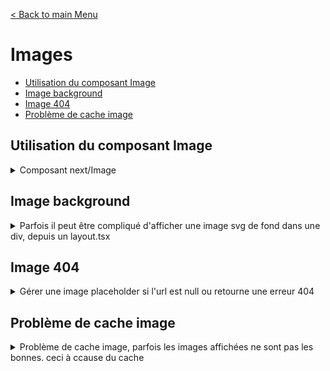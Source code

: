 [< Back to main Menu](https://github.com/gsoulie/react-resources/blob/master/react-presentation.md)    

# Images

* [Utilisation du composant Image](#utilisation-du-composant-image)
* [Image background](#image-background)
* [Image 404](#image-404)    
* [Problème de cache image](#problème-de-cache-image)     

## Utilisation du composant Image

<details>
  <summary>
    Composant next/Image
  </summary>

L'utilisation du composant ````<Image>```` de Next impose de renseigner une ````height```` et une ````width````. Cependant, lors de l'utilisation d'images dynamiques (provenant d'une url), nous n'avons pas forcément accès à ces informations.
Si l'on souhaite donc faire en sorte que l'image s'adapte à son conteneur, il faut renseigner les propriétés ````fill```` et ````sizes=100%```` du composant image, et créer une classe css spécifique.

Afin d'éviter un warning de type 

````
Image with src "<image-source-url>" has "fill" and parent element with invalid "position". Provided "static" should be one of absolute,fixed,relative.
````

Il faut aussi configurer la div parent comme ayant une position relative.

````html
<div style={{ position: "relative" }}>
  <Image
      src={props.url}
      alt={""}
      fill
      sizes="100%"
      className="product-tile__image"
      onError={() => setImageError(true)}
    />
</div>
````

*css*

````css
.product-tile__image {
  object-fit: contain;
  position: relative !important;
}
````

</details>

## Image background

<details>
  <summary>Parfois il peut être compliqué d'afficher une image svg de fond dans une div, depuis un layout.tsx</summary>

````typescript
const styles = {
	headerImage: {"backgroundImage": "url(/" + process.env.URL_PATH_PREFIX + "/images/myBackground.svg)"}
}

return (
	<html>
		<body>
			<div style={styles.headerImage}>
)
````
</details>

## Image 404

<details>
  <summary>Gérer une image placeholder si l'url est null ou retourne une erreur 404</summary>


````typescript
import BrokenImage from "@/assets/icons/noimage.svg";

const ProductPhoto = (props: { image: string, alt: string }) => {
  
  const [imageError, setImageError] = useState(false);

  return (
    <div
      className="product-tile__wrapper__product-image"
      style={{ position: "relative" }}
    >
      {(props.image && !imageError) && (
        <Image
          src={props.image ?? ""}
          alt={""}
          fill
          sizes="100%"
          className="product-tile__image"
          onError={() => setImageError(true)}
        />
      )}
      {(!props.image || imageError) && (
        <div className="brokenImage-wrapper">
          <BrokenImage stroke="#c2c3c7" height="64px" width="64px" />
          <span className="small-text">{Texts.global.noImage}</span>
        </div>
      )}
    </div>
  );
}
````

</details>

## Problème de cache image

<details>
	<summary>Problème de cache image, parfois les images affichées ne sont pas les bonnes. ceci à ccause du cache</summary>

````typescript
<Link
    href={image}
    rel="preload"	// <--- ajout
    className="profession-tile-link"
    style={{ position: "relative" }}
  >
    <Image
      src={image}
      alt={`Logo`}
      fill
      sizes="100%"
      priority
      className="profession-tile__image"
    />
  </Link>
````
</details>
